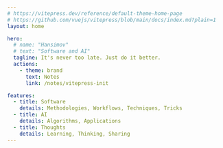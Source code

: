 ```yaml
---
# https://vitepress.dev/reference/default-theme-home-page
# https://github.com/vuejs/vitepress/blob/main/docs/index.md?plain=1
layout: home

hero:
  # name: "Hansimov"
  # text: "Software and AI"
  tagline: It's never too late. Just do it better.
  actions:
    - theme: brand
      text: Notes
      link: /notes/vitepress-init

features:
  - title: Software
    details: Methodologies, Workflows, Techniques, Tricks
  - title: AI
    details: Algorithms, Applications
  - title: Thoughts
    details: Learning, Thinking, Sharing
---
```


